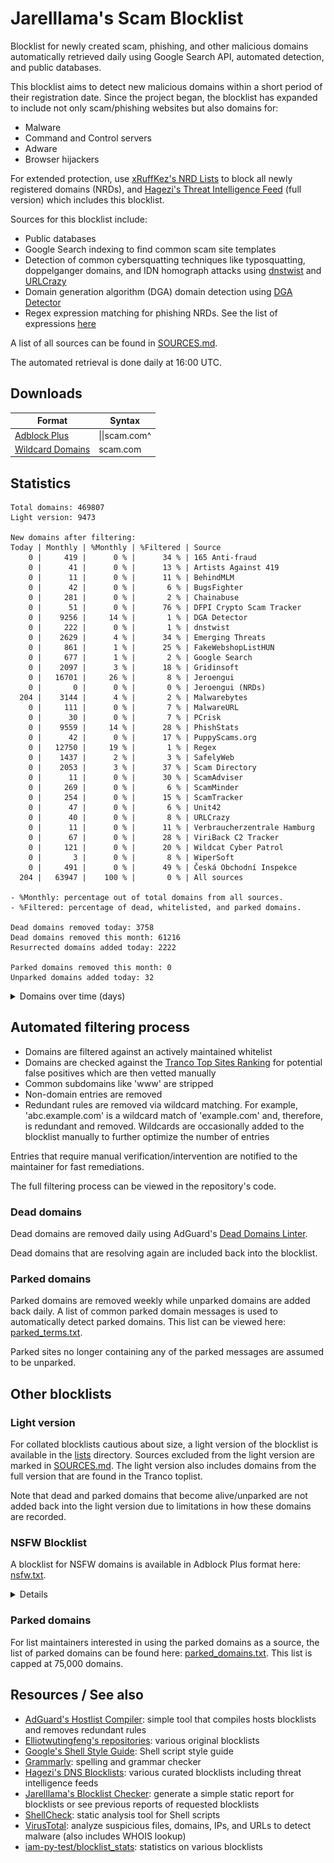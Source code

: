 # Jarelllama's Scam Blocklist

Blocklist for newly created scam, phishing, and other malicious domains automatically retrieved daily using Google Search API, automated detection, and public databases.

This blocklist aims to detect new malicious domains within a short period of their registration date. Since the project began, the blocklist has expanded to include not only scam/phishing websites but also domains for:

- Malware
- Command and Control servers
- Adware
- Browser hijackers

For extended protection, use [xRuffKez's NRD Lists](https://github.com/xRuffKez/NRD) to block all newly registered domains (NRDs), and [Hagezi's Threat Intelligence Feed](https://github.com/hagezi/dns-blocklists?tab=readme-ov-file#tif) (full version) which includes this blocklist.

Sources for this blocklist include:

- Public databases
- Google Search indexing to find common scam site templates
- Detection of common cybersquatting techniques like typosquatting, doppelganger domains, and IDN homograph attacks using [dnstwist](https://github.com/elceef/dnstwist) and [URLCrazy](https://github.com/urbanadventurer/urlcrazy)
- Domain generation algorithm (DGA) domain detection using [DGA Detector](https://github.com/exp0se/dga_detector)
- Regex expression matching for phishing NRDs. See the list of expressions [here](https://github.com/jarelllama/Scam-Blocklist/blob/main/config/phishing_detection.csv)

A list of all sources can be found in [SOURCES.md](https://github.com/jarelllama/Scam-Blocklist/blob/main/SOURCES.md).

The automated retrieval is done daily at 16:00 UTC.

## Downloads

| Format | Syntax |
| --- | --- |
| [Adblock Plus](https://raw.githubusercontent.com/jarelllama/Scam-Blocklist/main/lists/adblock/scams.txt) | \|\|scam.com^ |
| [Wildcard Domains](https://raw.githubusercontent.com/jarelllama/Scam-Blocklist/main/lists/wildcard_domains/scams.txt) | scam.com |

## Statistics

``` text
Total domains: 469807
Light version: 9473

New domains after filtering:
Today | Monthly | %Monthly | %Filtered | Source
    0 |     419 |      0 % |      34 % | 165 Anti-fraud
    0 |      41 |      0 % |      13 % | Artists Against 419
    0 |      11 |      0 % |      11 % | BehindMLM
    0 |      42 |      0 % |       6 % | BugsFighter
    0 |     281 |      0 % |       2 % | Chainabuse
    0 |      51 |      0 % |      76 % | DFPI Crypto Scam Tracker
    0 |    9256 |     14 % |       1 % | DGA Detector
    0 |     222 |      0 % |       1 % | dnstwist
    0 |    2629 |      4 % |      34 % | Emerging Threats
    0 |     861 |      1 % |      25 % | FakeWebshopListHUN
    0 |     677 |      1 % |       2 % | Google Search
    0 |    2097 |      3 % |      18 % | Gridinsoft
    0 |   16701 |     26 % |       8 % | Jeroengui
    0 |       0 |      0 % |       0 % | Jeroengui (NRDs)
  204 |    3144 |      4 % |       2 % | Malwarebytes
    0 |     111 |      0 % |       7 % | MalwareURL
    0 |      30 |      0 % |       7 % | PCrisk
    0 |    9559 |     14 % |      28 % | PhishStats
    0 |      42 |      0 % |      17 % | PuppyScams.org
    0 |   12750 |     19 % |       1 % | Regex
    0 |    1437 |      2 % |       3 % | SafelyWeb
    0 |    2053 |      3 % |      37 % | Scam Directory
    0 |      11 |      0 % |      30 % | ScamAdviser
    0 |     269 |      0 % |       6 % | ScamMinder
    0 |     254 |      0 % |      15 % | ScamTracker
    0 |      47 |      0 % |       6 % | Unit42
    0 |      40 |      0 % |       8 % | URLCrazy
    0 |      11 |      0 % |      11 % | Verbraucherzentrale Hamburg
    0 |      67 |      0 % |      28 % | ViriBack C2 Tracker
    0 |     121 |      0 % |      20 % | Wildcat Cyber Patrol
    0 |       3 |      0 % |       8 % | WiperSoft
    0 |     491 |      0 % |      49 % | Česká Obchodní Inspekce
  204 |   63947 |    100 % |       0 % | All sources

- %Monthly: percentage out of total domains from all sources.
- %Filtered: percentage of dead, whitelisted, and parked domains.

Dead domains removed today: 3758
Dead domains removed this month: 61216
Resurrected domains added today: 2222

Parked domains removed this month: 0
Unparked domains added today: 32
```

<details>
<summary>Domains over time (days)</summary>

![Domains over time](https://raw.githubusercontent.com/iam-py-test/blocklist_stats/main/stats/Jarelllamas_Scam_Blocklist.png)

Courtesy of iam-py-test/blocklist_stats.
</details>

## Automated filtering process

- Domains are filtered against an actively maintained whitelist
- Domains are checked against the [Tranco Top Sites Ranking](https://tranco-list.eu/) for potential false positives which are then vetted manually
- Common subdomains like 'www' are stripped
- Non-domain entries are removed
- Redundant rules are removed via wildcard matching. For example, 'abc.example.com' is a wildcard match of 'example.com' and, therefore, is redundant and removed. Wildcards are occasionally added to the blocklist manually to further optimize the number of entries

Entries that require manual verification/intervention are notified to the maintainer for fast remediations.

The full filtering process can be viewed in the repository's code.

### Dead domains

Dead domains are removed daily using AdGuard's [Dead Domains Linter](https://github.com/AdguardTeam/DeadDomainsLinter).

Dead domains that are resolving again are included back into the blocklist.

### Parked domains

Parked domains are removed weekly while unparked domains are added back daily. A list of common parked domain messages is used to automatically detect parked domains. This list can be viewed here: [parked_terms.txt](https://github.com/jarelllama/Scam-Blocklist/blob/main/config/parked_terms.txt).

Parked sites no longer containing any of the parked messages are assumed to be unparked.

## Other blocklists

### Light version

For collated blocklists cautious about size, a light version of the blocklist is available in the [lists](https://github.com/jarelllama/Scam-Blocklist/tree/main/lists) directory. Sources excluded from the light version are marked in [SOURCES.md](https://github.com/jarelllama/Scam-Blocklist/blob/main/SOURCES.md). The light version also includes domains from the full version that are found in the Tranco toplist.

Note that dead and parked domains that become alive/unparked are not added back into the light version due to limitations in how these domains are recorded.

### NSFW Blocklist

A blocklist for NSFW domains is available in Adblock Plus format here:
[nsfw.txt](https://raw.githubusercontent.com/jarelllama/Scam-Blocklist/main/lists/adblock/nsfw.txt).

<details>
<summary>Details</summary>
<ul>
<li>Domains are automatically retrieved from the Tranco Top Sites Ranking daily</li>
<li>Dead domains are removed daily</li>
<li>Note that resurrected domains are not added back</li>
<li>Note that parked domains are not checked for</li>
</ul>
Total domains: 13761
<br>
<br>
This blocklist does not just include adult videos, but also NSFW content of the artistic variety (rule34, illustrations, etc).
</details>

### Parked domains

For list maintainers interested in using the parked domains as a source, the list of parked domains can be found here: [parked_domains.txt](https://github.com/jarelllama/Scam-Blocklist/blob/main/data/parked_domains.txt). This list is capped at 75,000 domains.

## Resources / See also

- [AdGuard's Hostlist Compiler](https://github.com/AdguardTeam/HostlistCompiler): simple tool that compiles hosts blocklists and removes redundant rules
- [Elliotwutingfeng's repositories](https://github.com/elliotwutingfeng?tab=repositories): various original blocklists
- [Google's Shell Style Guide](https://google.github.io/styleguide/shellguide.html): Shell script style guide
- [Grammarly](https://grammarly.com/): spelling and grammar checker
- [Hagezi's DNS Blocklists](https://github.com/hagezi/dns-blocklists): various curated blocklists including threat intelligence feeds
- [Jarelllama's Blocklist Checker](https://github.com/jarelllama/Blocklist-Checker): generate a simple static report for blocklists or see previous reports of requested blocklists
- [ShellCheck](https://github.com/koalaman/shellcheck): static analysis tool for Shell scripts
- [VirusTotal](https://www.virustotal.com/): analyze suspicious files, domains, IPs, and URLs to detect malware (also includes WHOIS lookup)
- [iam-py-test/blocklist_stats](https://github.com/iam-py-test/blocklist_stats): statistics on various blocklists
